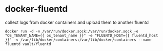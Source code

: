 # docker-fluentd
collect logs from docker containers and upload them to another fluentd

    docker run -d -v /var/run/docker.sock:/var/run/docker.sock -e "OS_TENANT_NAME={{ os_tenant_name }}" -e "FLUENTD_HOST={{ fluentd_host }}" -v /var/lib/docker/containers:/var/lib/docker/containers --name fluentd vault/fluentd
